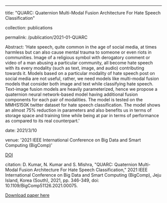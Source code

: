 ---
title: "QUARC: Quaternion Multi-Modal Fusion Architecture For Hate Speech Classification"

collection: publications

permalink: /publication/2021-01-QUARC

Abstract: 'Hate speech, quite common in the age of social media, at times harmless but can also cause mental trauma to someone or even riots in communities. Image of a religious symbol with derogatory comment or video of a man abusing a particular community, all become hate speech with its every modality (such as text, image, and audio) contributing towards it. Models based on a particular modality of hate speech post on social media are not useful, rather, we need models like multi-modal fusion models that consider both image and text while classifying hate speech. Text-image fusion models are heavily parameterized, hence we propose a quaternion neural network-based model having additional fusion components for each pair of modalities. The model is tested on the MMHS150K twitter dataset for hate speech classification. The model shows an almost 75% reduction in parameters and also benefits us in terms of storage space and training time while being at par in terms of performance as compared to its real counterpart.'

date: 2021/3/10

venue: '2021 IEEE International Conference on Big Data and Smart Computing (BigComp)'

[DOI](10.1109/BigComp51126.2021.00075)

citation: D. Kumar, N. Kumar and S. Mishra, "QUARC: Quaternion Multi-Modal Fusion Architecture For Hate Speech Classification," 2021 IEEE International Conference on Big Data and Smart Computing (BigComp), Jeju Island, Korea (South), 2021, pp. 346-349, doi: 10.1109/BigComp51126.2021.00075.


[Download paper here](https://arxiv.org/pdf/2012.08312.pdf)
